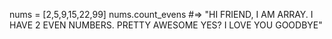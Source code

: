 nums = [2,5,9,15,22,99]
nums.count_evens
#=> "HI FRIEND, I AM ARRAY.  I HAVE 2 EVEN NUMBERS.  PRETTY AWESOME YES?  I LOVE YOU GOODBYE"
